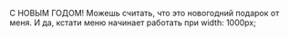 С НОВЫМ ГОДОМ! 
Можешь считать, что это новогодний подарок от меня.
И да, кстати меню начинает работать при width: 1000px;
